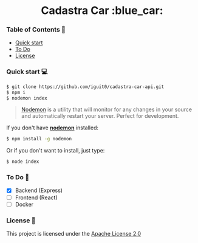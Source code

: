 <h1 align="center">Cadastra Car :blue_car:</h1>

### Table of Contents :pushpin:

- [Quick start](#quick-start)
- [To Do](#to-do)
- [License](#license)

### Quick start :computer:

```sh
$ git clone https://github.com/iguit0/cadastra-car-api.git
$ npm i
$ nodemon index
```

> [Nodemon](https://nodemon.io/) is a utility that will monitor for any changes in your source and automatically restart your server. Perfect for development.

If you don't have [<b>nodemon</b>](https://nodemon.io/) installed:

```sh
$ npm install -g nodemon
```

Or if you don't want to install, just type:

```sh
$ node index
```

### To Do :memo:

- [x] Backend (Express)
- [ ] Frontend (React)
- [ ] Docker

### License :scroll:

This project is licensed under the [Apache License 2.0](LICENSE.md)
